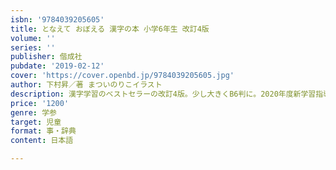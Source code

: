 ```yaml
---
isbn: '9784039205605'
title: となえて おぼえる 漢字の本 小学6年生 改訂4版
volume: ''
series: ''
publisher: 偕成社
pubdate: '2019-02-12'
cover: 'https://cover.openbd.jp/9784039205605.jpg'
author: 下村昇／著 まついのりこイラスト
description: 漢字学習のベストセラーの改訂4版。少し大きくB6判に。2020年度新学習指導要領対応。小学6年生で習う漢字191字を学習。
price: '1200'
genre: 学参
target: 児童
format: 事・辞典
content: 日本語

---
```

